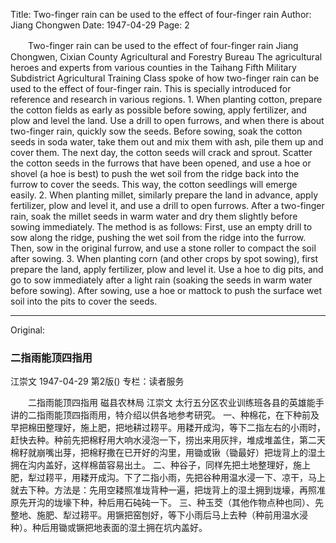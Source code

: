 Title: Two-finger rain can be used to the effect of four-finger rain
Author: Jiang Chongwen
Date: 1947-04-29
Page: 2

　　Two-finger rain can be used to the effect of four-finger rain
    Jiang Chongwen, Cixian County Agricultural and Forestry Bureau
    The agricultural heroes and experts from various counties in the Taihang Fifth Military Subdistrict Agricultural Training Class spoke of how two-finger rain can be used to the effect of four-finger rain. This is specially introduced for reference and research in various regions.
    1.  When planting cotton, prepare the cotton fields as early as possible before sowing, apply fertilizer, and plow and level the land. Use a drill to open furrows, and when there is about two-finger rain, quickly sow the seeds. Before sowing, soak the cotton seeds in soda water, take them out and mix them with ash, pile them up and cover them. The next day, the cotton seeds will crack and sprout. Scatter the cotton seeds in the furrows that have been opened, and use a hoe or shovel (a hoe is best) to push the wet soil from the ridge back into the furrow to cover the seeds. This way, the cotton seedlings will emerge easily.
    2.  When planting millet, similarly prepare the land in advance, apply fertilizer, plow and level it, and use a drill to open furrows. After a two-finger rain, soak the millet seeds in warm water and dry them slightly before sowing immediately. The method is as follows: First, use an empty drill to sow along the ridge, pushing the wet soil from the ridge into the furrow. Then, sow in the original furrow, and use a stone roller to compact the soil after sowing.
    3. When planting corn (and other crops by spot sowing), first prepare the land, apply fertilizer, plow and level it. Use a hoe to dig pits, and go to sow immediately after a light rain (soaking the seeds in warm water before sowing). After sowing, use a hoe or mattock to push the surface wet soil into the pits to cover the seeds.



<hr /> 

Original: 


### 二指雨能顶四指用
江崇文
1947-04-29
第2版()
专栏：读者服务

　　二指雨能顶四指用
    磁县农林局  江崇文
    太行五分区农业训练班各县的英雄能手讲的二指雨能顶四指雨用，特介绍以供各地参考研究。
    一、种棉花，在下种前及早把棉田整理好，施上肥，把地耕过耢平。用耧开成沟，等下二指左右的小雨时，赶快去种。种前先把棉籽用大响水浸泡一下，捞出来用灰拌，堆成堆盖住，第二天棉籽就崩嘴出芽，把棉籽撒在已开好的沟里，用锄或锹（锄最好）把垅背上的湿土拥在沟内盖好，这样棉苗容易出土。
    二、种谷子，同样先把土地整理好，施上肥，犁过耢平，用耧开成沟。下了二指小雨，先把谷种用温水浸一下、凉干，马上就去下种。方法是：先用空耧照准垅背种一遍，把垅背上的湿土拥到垅壕，再照准原先开沟的垅壕下种，种后用石砘砘一下。
    三、种玉茭（其他作物点种也同）、先整地、施肥、犁过耢平。用镢把窑刨好，等下小雨后马上去种（种前用温水浸种）。种后用锄或镢把地表面的湿土拥在坑内盖好。
